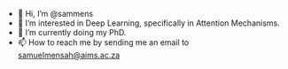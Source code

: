 - 👋 Hi, I’m @sammens
- 👀 I’m interested in Deep Learning, specifically in Attention Mechanisms.
- 🌱 I’m currently doing my PhD.
- 📫 How to reach me by sending me an email to samuelmensah@aims.ac.za

<!---
sammens/sammens is a ✨ special ✨ repository because its `README.md` (this file) appears on your GitHub profile.
You can click the Preview link to take a look at your changes.
--->
